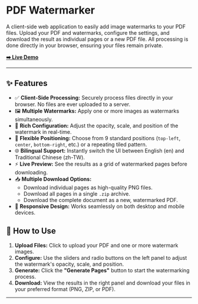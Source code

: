 # PDF Watermarker

A client-side web application to easily add image watermarks to your PDF files. Upload your PDF and watermarks, configure the settings, and download the result as individual pages or a new PDF file. All processing is done directly in your browser, ensuring your files remain private.

**[➡️ Live Demo](https://tailyn3051.github.io/pdf-watermarker/)**



---

## ✨ Features

- ✅ **Client-Side Processing:** Securely process files directly in your browser. No files are ever uploaded to a server.
- 🖼️ **Multiple Watermarks:** Apply one or more images as watermarks simultaneously.
- 🔧 **Rich Configuration:** Adjust the opacity, scale, and position of the watermark in real-time.
- 📐 **Flexible Positioning:** Choose from 9 standard positions (`top-left`, `center`, `bottom-right`, etc.) or a repeating tiled pattern.
- 🌐 **Bilingual Support:** Instantly switch the UI between English (en) and Traditional Chinese (zh-TW).
- ⚡ **Live Preview:** See the results as a grid of watermarked pages before downloading.
- 📥 **Multiple Download Options:**
    - Download individual pages as high-quality PNG files.
    - Download all pages in a single `.zip` archive.
    - Download the complete document as a new, watermarked PDF.
- 📱 **Responsive Design:** Works seamlessly on both desktop and mobile devices.


## 🚀 How to Use

1.  **Upload Files:** Click to upload your PDF and one or more watermark images.
2.  **Configure:** Use the sliders and radio buttons on the left panel to adjust the watermark's opacity, scale, and position.
3.  **Generate:** Click the **"Generate Pages"** button to start the watermarking process.
4.  **Download:** View the results in the right panel and download your files in your preferred format (PNG, ZIP, or PDF).

---
